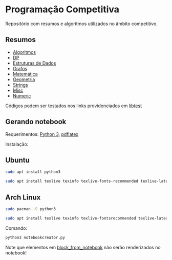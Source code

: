 # Programação Competitiva

Repositório com resumos e algoritmos utilizados no âmbito competitivo.

Resumos
------------

- [Algoritmos](C++/Algoritmos/)
- [DP](C++/DP/)
- [Estruturas de Dados](C++/ED/)
- [Grafos](C++/Grafos/)
- [Matemática](C++/Math/)
- [Geometria](C++/Geometria/)
- [Strings](C++/Strings/)
- [Misc](C++/Misc)
- [Numeric](C++/Numeric/)

Códigos podem ser testados nos links providenciados em [libtest](libtest.txt) 

Gerando notebook
----------------------

Requerimentos: [Python 3](https://www.python.org/), [pdflatex](http://pdftex.org)

Instalação: 

## Ubuntu
```bash
sudo apt install python3
```

```bash
sudo apt install texlive texinfo texlive-fonts-recommended texlive-latex-extra
```

## Arch Linux

```bash
sudo pacman -S python3
```

```bash
sudo apt install texlive texinfo texlive-fontsrecommended texlive-latexextra
```

Comando:

```bash
python3 notebookcreator.py
```

Note que elementos em [block_from_notebook](block_from_notebook.txt}) não serão renderizados no notebook!
